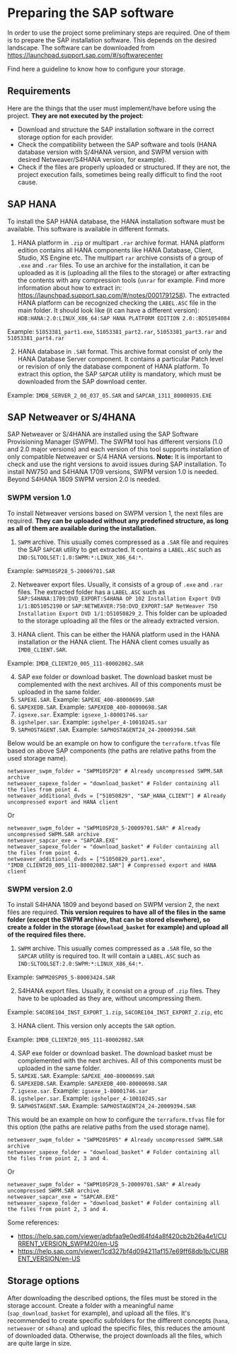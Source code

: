 # Preparing the SAP software

In order to use the project some preliminary steps are required. One of them is to prepare the SAP installation software. This depends on the desired landscape.
The software can be downloaded from https://launchpad.support.sap.com/#/softwarecenter

Find here a guideline to know how to configure your storage.

## Requirements

Here are the things that the user must implement/have before using the project. **They are not executed by the project**:

- Download and structure the SAP installation software in the correct storage option for each provider.
- Check the compatibility between the SAP software and tools (HANA database version with S/4HANA version, and SWPM version with desired Netweaver/S4HANA version, for example).
- Check if the files are properly uploaded or structured. If they are not, the project execution fails, sometimes being really difficult to find the root cause.

## SAP HANA

To install the SAP HANA database, the HANA installation software must be available. This software is available in different formats.

1. HANA platform in `.zip` or multipart `.rar` archive format. HANA platform edition contains all HANA components like HANA Database, Client, Studio, XS Engine etc. The multipart `rar` archive consists of a group of `.exe` and `.rar` files. To use an archive for the installation, it can be uploaded as it is (uploading all the files to the storage) or after extracting the contents with any compression tools (`unrar` for example. Find more information about how to extract in: https://launchpad.support.sap.com/#/notes/0001791258). The extracted HANA platform can be recognized checking the `LABEL.ASC` file in the main folder. It should look like (it can have a different version): `HDB:HANA:2.0:LINUX_X86_64:SAP HANA PLATFORM EDITION 2.0::BD51054084`

  Example: `51053381_part1.exe`, `51053381_part2.rar`, `51053381_part3.rar` and `51053381_part4.rar`

2. HANA database in `.SAR` format. This archive format consist of only the HANA Database Server component. It contains a particular Patch level or revision of only the database component of HANA platform. To extract this option, the SAP `SAPCAR` utility is mandatory, which must be downloaded from the SAP download center.

  Example: `IMDB_SERVER_2_00_037_05.SAR` and `SAPCAR_1311_80000935.EXE`

## SAP Netweaver or S/4HANA

SAP Netweaver or S/4HANA are installed using the SAP Software Provisioning Manager (SWPM). The SWPM tool has different versions (1.0 and 2.0 major versions) and each version of this tool supports installation of only compatible Netweaver or S/4 HANA versions. **Note:** It is important to check and use the right versions to avoid issues during SAP installation. To install NW750 and S4HANA 1709 versions, SWPM version 1.0 is needed. Beyond S4HANA 1809 SWPM version 2.0 is needed.

### SWPM version 1.0

To install Netweaver versions based on SWPM version 1, the next files are required. **They can be uploaded without any predefined structure, as long as all of them are available during the installation.**

1. `SWPM` archive. This usually comes compressed as a `.SAR` file and requires the SAP `SAPCAR` utility to get extracted. It contains a `LABEL.ASC` such as `IND:SLTOOLSET:1.0:SWPM:*:LINUX_X86_64:*`.

  Example: `SWPM10SP28_5-20009701.SAR`

2. Netweaver export files. Usually, it consists of a group of `.exe` and `.rar` files. The extracted folder has a `LABEL.ASC` such as `SAP:S4HANA:1709:DVD_EXPORT:S4HANA OP 102 Installation Export DVD 1/1:BD51052190` or `SAP:NETWEAVER:750:DVD_EXPORT:SAP NetWeaver 750 Installation Export DVD 1/1:D51050829_2`. This folder can be uploaded to the storage uploading all the files or the already extracted version.

3. HANA client. This can be either the HANA platform used in the HANA installation or the HANA client. The HANA client comes usually as `IMDB_CLIENT.SAR`.

  Example: `IMDB_CLIENT20_005_111-80002082.SAR`

4. SAP exe folder or download basket. The download basket must be complemented with the next archives. All of this components must be uploaded in the same folder.
  1. `SAPEXE.SAR`. Example: `SAPEXE_400-80000699.SAR`
  2. `SAPEXEDB.SAR`. Example: `SAPEXEDB_400-80000698.SAR`
  3. `igsexe.sar`. Example: `igsexe_1-80001746.sar`
  4. `igshelper.sar`. Example: `igshelper_4-10010245.sar`
  5. `SAPHOSTAGENT.SAR`. Example: `SAPHOSTAGENT24_24-20009394.SAR`

Below would be an example on how to configure the `terraform.tfvas` file based on above SAP components (the paths are relative paths from the used storage name).

```
netweaver_swpm_folder = "SWPM10SP28" # Already uncompressed SWPM.SAR archive
netweaver_sapexe_folder = "download_basket" # Folder containing all the files from point 4.
netweaver_additional_dvds = ["51050829", "SAP_HANA_CLIENT"] # Already uncompressed export and HANA client
```

Or

```
netweaver_swpm_folder = "SWPM10SP28_5-20009701.SAR" # Already uncompressed SWPM.SAR archive
netweaver_sapcar_exe = "SAPCAR.EXE"
netweaver_sapexe_folder = "download_basket" # Folder containing all the files from point 4.
netweaver_additional_dvds = ["51050829_part1.exe", "IMDB_CLIENT20_005_111-80002082.SAR"] # Compressed export and HANA client
```

### SWPM version 2.0

To install S4HANA 1809 and beyond based on SWPM version 2, the next files are required. **This version requires to have all of the files in the same folder (except the SWPM archive, that can be stored elsewhere), so create a folder in the storage (`download_basket` for example) and upload all of the required files there.**

1. `SWPM` archive. This usually comes compressed as a `.SAR` file, so the `SAPCAR` utility is required too. It will contain a `LABEL.ASC` such as `IND:SLTOOLSET:2.0:SWPM:*:LINUX_X86_64:*`.

  Example: `SWPM20SP05_5-80003424.SAR`

2. S4HANA export files. Usually, it consist on a group of `.zip` files. They have to be uploaded as they are, without uncompressing them.

  Example: `S4CORE104_INST_EXPORT_1.zip`, `S4CORE104_INST_EXPORT_2.zip`, etc

3. HANA client. This version only accepts the `SAR` option.

  Example: `IMDB_CLIENT20_005_111-80002082.SAR`

4. SAP exe folder or download basket. The download basket must be complemented with the next archives. All of this components must be uploaded in the same folder.
  1. `SAPEXE.SAR`. Example: `SAPEXE_400-80000699.SAR`
  2. `SAPEXEDB.SAR`. Example: `SAPEXEDB_400-80000698.SAR`
  3. `igsexe.sar`. Example: `igsexe_1-80001746.sar`
  4. `igshelper.sar`. Example: `igshelper_4-10010245.sar`
  5. `SAPHOSTAGENT.SAR`. Example: `SAPHOSTAGENT24_24-20009394.SAR`

This would be an example on how to configure the `terraform.tfvas` file for this option (the paths are relative paths from the used storage name).

```
netweaver_swpm_folder = "SWPM20SP05" # Already uncompressed SWPM.SAR archive
netweaver_sapexe_folder = "download_basket" # Folder containing all the files from point 2, 3 and 4.
```

Or

```
netweaver_swpm_folder = "SWPM10SP28_5-20009701.SAR" # Already uncompressed SWPM.SAR archive
netweaver_sapcar_exe = "SAPCAR.EXE"
netweaver_sapexe_folder = "download_basket" # Folder containing all the files from point 2, 3 and 4.
```

Some references:
- https://help.sap.com/viewer/adbfaa9e0ed64fd4a8f420cb2b26a4e1/CURRENT_VERSION_SWPM20/en-US
- https://help.sap.com/viewer/1cd327bf4d094211af157e69ff68db1b/CURRENT_VERSION/en-US


## Storage options

After downloading the described options, the files must be stored in the storage account. Create a folder with a meaningful name (`sap_download_basket` for example), and upload  all the files. It's recommended to create specific subfolders for the different concepts (`hana`, `netweaver` or `s4hana`) and upload the specific files, this reduces the amount of downloaded data. Otherwise, the project downloads all the files, which are quite large in size.
